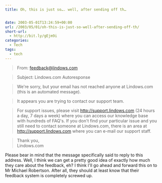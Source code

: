 ```yaml
---
title: Oh, this is just so…. well, after sending off th…


date: 2003-05-01T13:24:59+00:00
url: /2003/05/01/oh-this-is-just-so-well-after-sending-off-th/
short-url:
  - http://bit.ly/gEjm9i
categories:
  - Tech
tags:
  - tech
---
```

> From: feedback@lindows.com

> Subject: Lindows.com Autoresponse

> We're sorry, but your email has not reached anyone at Lindows.com (this is an automated message).

> It appears you are trying to contact our support team.

> For support issues, please visit http://support.lindows.com (24 hours a day, 7 days a week) where you can access our knowledge base with hundreds of FAQ's. If you don't find your particular issue and you still need to contact someone at Lindows.com, there is an area at http://support.lindows.com where you can e-mail our support staff.

> Thank you,<br /> Lindows.com

Please bear in mind that the message specifically said to reply to this address. Well, I think we can get a pretty good idea of exactly how much they care about the feedback, eh? I think I'll go ahead and forward this on to Mr Michael Robertson. After all, they should at least know that their feedback system is completely screwed up.
